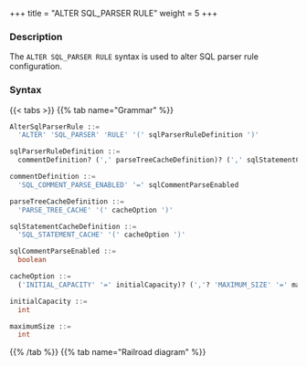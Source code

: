 +++
title = "ALTER SQL_PARSER RULE"
weight = 5
+++

### Description

The `ALTER SQL_PARSER RULE` syntax is used to alter SQL parser rule configuration.

### Syntax

{{< tabs >}}
{{% tab name="Grammar" %}}
```sql
AlterSqlParserRule ::=
  'ALTER' 'SQL_PARSER' 'RULE' '(' sqlParserRuleDefinition ')'

sqlParserRuleDefinition ::=
  commentDefinition? (',' parseTreeCacheDefinition)? (',' sqlStatementCacheDefinition)?

commentDefinition ::=
  'SQL_COMMENT_PARSE_ENABLED' '=' sqlCommentParseEnabled

parseTreeCacheDefinition ::=
  'PARSE_TREE_CACHE' '(' cacheOption ')'

sqlStatementCacheDefinition ::=
  'SQL_STATEMENT_CACHE' '(' cacheOption ')'

sqlCommentParseEnabled ::=
  boolean

cacheOption ::=
  ('INITIAL_CAPACITY' '=' initialCapacity)? (','? 'MAXIMUM_SIZE' '=' maximumSize)?

initialCapacity ::=
  int

maximumSize ::=
  int
```
{{% /tab %}}
{{% tab name="Railroad diagram" %}}
<iframe frameborder="0" name="diagram" id="diagram" width="100%" height="100%"></iframe>
{{% /tab %}}
{{< /tabs >}}

### Supplement

- `SQL_COMMENT_PARSE_ENABLE`: whether to parse the SQL comment

- `PARSE_TREE_CACHE`: local cache configuration of syntax tree

- `SQL_STATEMENT_CACHE`: local cache of SQL statement

### Example

- Alter SQL parser rule

```sql
ALTER SQL_PARSER RULE (
  SQL_COMMENT_PARSE_ENABLED=false, 
  PARSE_TREE_CACHE(INITIAL_CAPACITY=128, MAXIMUM_SIZE=1024), 
  SQL_STATEMENT_CACHE(INITIAL_CAPACITY=2000, MAXIMUM_SIZE=65535)
);
```

### Reserved word

`ALTER`, `SQL_PARSER`, `RULE`, `SQL_COMMENT_PARSE_ENABLED`, `PARSE_TREE_CACHE`, `INITIAL_CAPACITY`, `MAXIMUM_SIZE`, `SQL_STATEMENT_CACHE`

### Related links

- [Reserved word](/en/user-manual/shardingsphere-proxy/distsql/syntax/reserved-word/)
